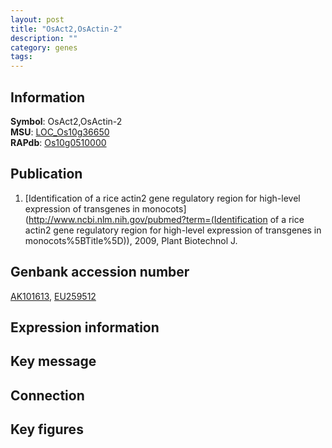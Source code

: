 ```yaml
---
layout: post
title: "OsAct2,OsActin-2"
description: ""
category: genes
tags: 
---
```


## Information
__Symbol__: OsAct2,OsActin-2  
__MSU__: [LOC_Os10g36650](http://rice.plantbiology.msu.edu/cgi-bin/ORF_infopage.cgi?orf=LOC_Os10g36650)  
__RAPdb__: [Os10g0510000](http://rapdb.dna.affrc.go.jp/viewer/gbrowse_details/irgsp1?name=Os10g0510000)  

## Publication
1. [Identification of a rice actin2 gene regulatory region for high-level expression of transgenes in monocots](http://www.ncbi.nlm.nih.gov/pubmed?term=(Identification of a rice actin2 gene regulatory region for high-level expression of transgenes in monocots%5BTitle%5D)), 2009, Plant Biotechnol J.

## Genbank accession number
[AK101613](http://www.ncbi.nlm.nih.gov/nuccore/AK101613), [EU259512](http://www.ncbi.nlm.nih.gov/nuccore/EU259512)

## Expression information

## Key message

## Connection

## Key figures


